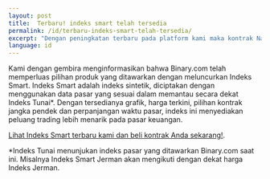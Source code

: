 ```yaml
---
layout: post
title:  Terbaru! indeks smart telah tersedia
permalink: /id/terbaru-indeks-smart-telah-tersedia/
excerpt: "Dengan peningkatan terbaru pada platform kami maka kontrak Naik/Turun dan Lebih Tinggi/Rendah mulai sekarang dapat ditemukan pada bagian Atas/Bawah."
language: id
---
```


Kami dengan gembira menginformasikan bahwa Binary.com telah memperluas pilihan produk yang ditawarkan dengan meluncurkan Indeks Smart. Indeks Smart adalah indeks sintetik, diciptakan dengan menggunakan data pasar yang sesuai dalam memantau secara dekat Indeks Tunai*. Dengan tersedianya grafik, harga terkini, pilihan kontrak jangka pendek dan perpanjangan waktu pasar, indeks ini menyediakan peluang trading lebih menarik pada pasar keuangan.

[Lihat Indeks Smart terbaru kami dan beli kontrak Anda sekarang!](https://www.binary.com/).

*Indeks Tunai menunjukan indeks pasar yang ditawarkan Binary.com saat ini. Misalnya Indeks Smart Jerman akan mengikuti dengan dekat harga Indeks Jerman.
